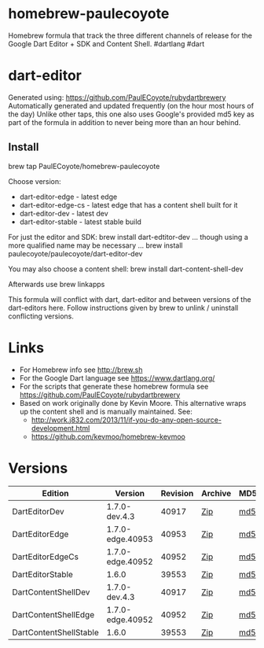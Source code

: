 homebrew-paulecoyote
====================

Homebrew formula that track the three different channels of release for the Google Dart Editor + SDK and Content Shell.  #dartlang #dart

dart-editor
===========

Generated using: https://github.com/PaulECoyote/rubydartbrewery
Automatically generated and updated frequently (on the hour most hours of the day)
Unlike other taps, this one also uses Google's provided md5 key as part of the formula in addition to never being more than an hour behind.

Install
-------
brew tap PaulECoyote/homebrew-paulecoyote

Choose version:
* dart-editor-edge - latest edge
* dart-editor-edge-cs - latest edge that has a content shell built for it
* dart-editor-dev - latest dev
* dart-editor-stable - latest stable build

For just the editor and SDK:
brew install dart-edtitor-dev
... though using a more qualified name may be necessary ...
brew install paulecoyote/paulecoyote/dart-editor-dev

You may also choose a content shell:
brew install dart-content-shell-dev

Afterwards use 
brew linkapps

This formula will conflict with dart, dart-editor and between versions of the dart-editors here.  Follow instructions given by brew to unlink / uninstall conflicting versions.

Links
=====
* For Homebrew info see http://brew.sh
* For the Google Dart language see https://www.dartlang.org/
* For the scripts that generate these homebrew formula see https://github.com/PaulECoyote/rubydartbrewery
* Based on work originally done by Kevin Moore. This alternative wraps up the content shell and is manually maintained.  See: 
    * http://work.j832.com/2013/11/if-you-do-any-open-source-development.html
    * https://github.com/kevmoo/homebrew-kevmoo

Versions
========
| Edition | Version | Revision | Archive | MD5 | Notes |
| ------- | ------- | -------- | ------- | --- | ----- |
| DartEditorDev | 1.7.0-dev.4.3 | 40917 | [Zip](https://storage.googleapis.com/dart-archive/channels/dev/release/40917/editor/darteditor-macos-x64.zip) | [md5](https://storage.googleapis.com/dart-archive/channels/dev/release/40917/editor/darteditor-macos-x64.zip.md5sum) | [Changes](https://storage.googleapis.com/dart-archive/channels/dev/release/latest/changelog.html) |
| DartEditorEdge | 1.7.0-edge.40953 | 40953 | [Zip](https://storage.googleapis.com/dart-archive/channels/be/raw/40953/editor/darteditor-macos-x64.zip) | [md5](https://storage.googleapis.com/dart-archive/channels/be/raw/40953/editor/darteditor-macos-x64.zip.md5sum) | - |
| DartEditorEdgeCs | 1.7.0-edge.40952 | 40952 | [Zip](https://storage.googleapis.com/dart-archive/channels/be/raw/40952/editor/darteditor-macos-x64.zip) | [md5](https://storage.googleapis.com/dart-archive/channels/be/raw/40952/editor/darteditor-macos-x64.zip.md5sum) | - |
| DartEditorStable | 1.6.0 | 39553 | [Zip](https://storage.googleapis.com/dart-archive/channels/stable/release/39553/editor/darteditor-macos-x64.zip) | [md5](https://storage.googleapis.com/dart-archive/channels/stable/release/39553/editor/darteditor-macos-x64.zip.md5sum) | [Changes](https://storage.googleapis.com/dart-archive/channels/stable/release/latest/changelog.html) |
| DartContentShellDev | 1.7.0-dev.4.3 | 40917 | [Zip](https://storage.googleapis.com/dart-archive/channels/dev/release/40917/dartium/content_shell-macos-ia32-release.zip) | [md5](https://storage.googleapis.com/dart-archive/channels/dev/release/40917/dartium/content_shell-macos-ia32-release.zip.md5sum) | - |
| DartContentShellEdge | 1.7.0-edge.40952 | 40952 | [Zip](https://storage.googleapis.com/dart-archive/channels/be/raw/40952/dartium/content_shell-macos-ia32-release.zip) | [md5](https://storage.googleapis.com/dart-archive/channels/be/raw/40952/dartium/content_shell-macos-ia32-release.zip.md5sum) | - |
| DartContentShellStable | 1.6.0 | 39553 | [Zip](https://storage.googleapis.com/dart-archive/channels/stable/release/39553/dartium/content_shell-macos-ia32-release.zip) | [md5](https://storage.googleapis.com/dart-archive/channels/stable/release/39553/dartium/content_shell-macos-ia32-release.zip.md5sum) | - |
